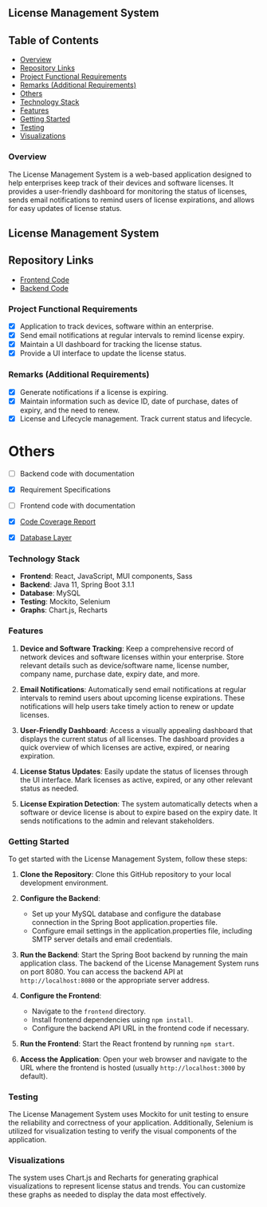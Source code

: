 ## License Management System

## Table of Contents

- [Overview](#overview)
- [Repository Links](#repository-links)
- [Project Functional Requirements](#project-functional-requirements)
- [Remarks (Additional Requirements)](#remarks-additional-requirements)
- [Others](#others)
- [Technology Stack](#technology-stack)
- [Features](#features)
- [Getting Started](#getting-started)
- [Testing](#testing)
- [Visualizations](#visualizations)

### Overview

The License Management System is a web-based application designed to help enterprises keep track of their devices and software licenses. It provides a user-friendly dashboard for monitoring the status of licenses, sends email notifications to remind users of license expirations, and allows for easy updates of license status.

## License Management System

## Repository Links
- [Frontend Code](https://github.com/saisidhartha-k/capstone-project-18/tree/main/frontend)
- [Backend Code](https://github.com/saisidhartha-k/capstone-project-18/tree/main/licence-lifecycle-management)

### Project Functional Requirements

- [x] Application to track devices, software within an enterprise.
- [x] Send email notifications at regular intervals to remind license expiry.
- [x] Maintain a UI dashboard for tracking the license status.
- [x] Provide a UI interface to update the license status.

### Remarks (Additional Requirements)

- [x] Generate notifications if a license is expiring.
- [x] Maintain information such as device ID, date of purchase, dates of expiry, and the need to renew.
- [x] License and Lifecycle management. Track current status and lifecycle.

# Others

- [ ] Backend code with documentation
- [x] Requirement Specifications
- [ ] Frontend code with documentation
- [x] [Code Coverage Report](https://github.com/saisidhartha-k/capstone-project-18/blob/main/code%20coverage%20report.png)
- [x] [Database Layer](https://github.com/saisidhartha-k/capstone-project-18/blob/main/database%20layer.png)


### Technology Stack

- **Frontend**: React, JavaScript, MUI components, Sass
- **Backend**: Java 11, Spring Boot 3.1.1
- **Database**: MySQL
- **Testing**: Mockito, Selenium
- **Graphs**: Chart.js, Recharts

### Features

1. **Device and Software Tracking**: Keep a comprehensive record of network devices and software licenses within your enterprise. Store relevant details such as device/software name, license number, company name, purchase date, expiry date, and more.

2. **Email Notifications**: Automatically send email notifications at regular intervals to remind users about upcoming license expirations. These notifications will help users take timely action to renew or update licenses.

3. **User-Friendly Dashboard**: Access a visually appealing dashboard that displays the current status of all licenses. The dashboard provides a quick overview of which licenses are active, expired, or nearing expiration.

4. **License Status Updates**: Easily update the status of licenses through the UI interface. Mark licenses as active, expired, or any other relevant status as needed.

5. **License Expiration Detection**: The system automatically detects when a software or device license is about to expire based on the expiry date. It sends notifications to the admin and relevant stakeholders.

### Getting Started

To get started with the License Management System, follow these steps:

1. **Clone the Repository**: Clone this GitHub repository to your local development environment.

2. **Configure the Backend**:
   - Set up your MySQL database and configure the database connection in the Spring Boot application.properties file.
   - Configure email settings in the application.properties file, including SMTP server details and email credentials.

3. **Run the Backend**: Start the Spring Boot backend by running the main application class. The backend of the License Management System runs on port 8080. You can access the backend API at `http://localhost:8080` or the appropriate server address.

4. **Configure the Frontend**:
   - Navigate to the `frontend` directory.
   - Install frontend dependencies using `npm install`.
   - Configure the backend API URL in the frontend code if necessary.

5. **Run the Frontend**: Start the React frontend by running `npm start`.

6. **Access the Application**: Open your web browser and navigate to the URL where the frontend is hosted (usually `http://localhost:3000` by default).

### Testing

The License Management System uses Mockito for unit testing to ensure the reliability and correctness of your application. Additionally, Selenium is utilized for visualization testing to verify the visual components of the application. 

### Visualizations

The system uses Chart.js and Recharts for generating graphical visualizations to represent license status and trends. You can customize these graphs as needed to display the data most effectively.

